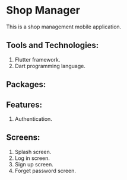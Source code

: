 # Shop Manager

This is a shop management mobile application.

## Tools and Technologies:
1. Flutter framework.
2. Dart programming language.

## Packages:


## Features:
1. Authentication.


## Screens:
1. Splash screen.
2. Log in screen.
3. Sign up screen.
4. Forget password screen.

